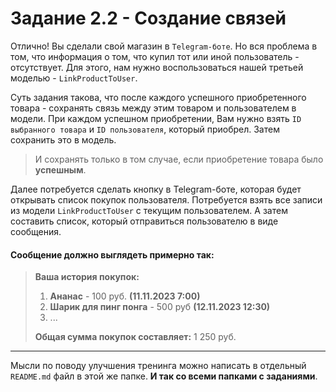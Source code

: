# Задание 2.2 - Создание связей

Отлично! Вы сделали свой магазин в `Telegram-боте`. Но вся проблема в том, что информация о том, что купил тот или иной пользователь - отсутствует.
Для этого, нам нужно воспользоваться нашей третьей моделью - `LinkProductToUser`.

Суть задания такова, что после каждого успешного приобретенного товара - сохранять связь между этим товаром и пользователем в модели.
При каждом успешном приобретении, Вам нужно взять `ID выбранного товара` и `ID пользователя`, который приобрел. Затем сохранить это в модель.

> И сохранять только в том случае, если приобретение товара было **успешным**.

Далее потребуется сделать кнопку в Telegram-боте, которая будет открывать список покупок пользователя. Потребуется взять все записи из модели `LinkProductToUser`
с текущим пользователем. А затем составить список, который отправиться пользователю в виде сообщения.

#### Сообщение должно выглядеть примерно так:
> **Ваша история покупок:**
> 
> 1. **Ананас** - 100 руб. **(11.11.2023 7:00)**
> 2. **Шарик для пинг понга** - 500 руб **(12.11.2023 12:30)**
> 3. ...
> 
> **Общая сумма покупок составляет:** 1 250 руб.

____

Мысли по поводу улучшения тренинга можно написать в отдельный `README.md` файл в этой же папке. **И так со всеми папками с заданиями**.
